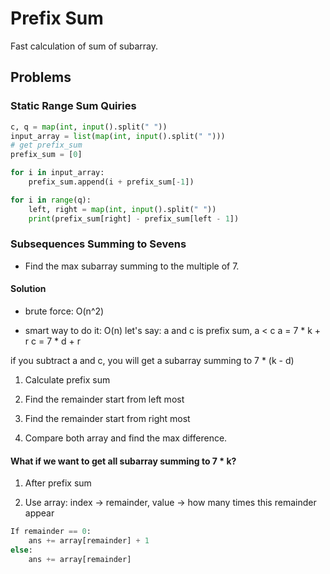 # Prefix Sum

Fast calculation of sum of subarray.

## Problems

### Static Range Sum Quiries

```python
c, q = map(int, input().split(" "))
input_array = list(map(int, input().split(" ")))
# get prefix_sum
prefix_sum = [0]

for i in input_array:
    prefix_sum.append(i + prefix_sum[-1])

for i in range(q):
    left, right = map(int, input().split(" "))
    print(prefix_sum[right] - prefix_sum[left - 1])

```

### Subsequences Summing to Sevens

- Find the max subarray summing to the multiple of 7.

#### Solution

- brute force: O(n^2)

- smart way to do it: O(n)
let's say:
a and c is prefix sum, a < c
a = 7 * k + r
c = 7 * d + r

if you subtract a and c, you will get a subarray summing to 7 * (k - d)

1. Calculate prefix sum

2. Find the remainder start from left most

3. Find the remainder start from right most

4. Compare both array and find the max difference.

#### What if we want to get all subarray summing to 7 * k?

1. After prefix sum

2. Use array: index -> remainder, value -> how many times this remainder appear
```python
If remainder == 0:
    ans += array[remainder] + 1
else:
    ans += array[remainder]
```
